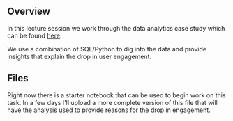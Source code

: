 ## Overview

In this lecture session we work through the data analytics case study which can be found [here](https://mode.com/sql-tutorial/a-drop-in-user-engagement/).

We use a combination of SQL/Python to dig into the data and provide insights that explain the drop in user engagement.

## Files

Right now there is a starter notebook that can be used to begin work on this task. In a few days I'll upload a more complete version of this file that will have the analysis used to provide reasons for the drop in engagement.
